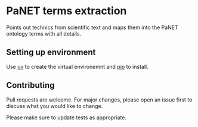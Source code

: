 # PaNET terms extraction 

Points out technics from scientific text and maps them into the PaNET ontology terms with all details.

## Setting up environment
Use [uv](https://docs.astral.sh/uv/getting-started/installation/#standalone-installer)  to create the virtual environemnt and [pip](https://pip.pypa.io/en/stable/) to install.

## Contributing

Pull requests are welcome. For major changes, please open an issue first
to discuss what you would like to change.

Please make sure to update tests as appropriate.